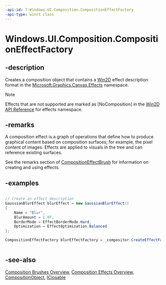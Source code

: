 ```yaml
---
-api-id: T:Windows.UI.Composition.CompositionEffectFactory
-api-type: winrt class
---
```


<!-- Class syntax.
public class CompositionEffectFactory : Windows.UI.Composition.CompositionObject, Windows.UI.Composition.ICompositionEffectFactory
-->

# Windows.UI.Composition.CompositionEffectFactory

## -description
Creates a composition object that contains a [Win2D](https://microsoft.github.io/Win2D/WinUI2/html/Introduction.htm) effect description format in the [Microsoft.Graphics.Canvas.Effects](https://microsoft.github.io/Win2D/WinUI2/html/N_Microsoft_Graphics_Canvas_Effects.htm) namespace.

> [!NOTE]
> Effects that are not supported are marked as [NoComposition] in the [Win2D API Reference](https://microsoft.github.io/Win2D/WinUI2/html/APIReference.htm) for effects namespace.


## -remarks

A composition effect is a graph of operations that define how to produce graphical content based on composition surfaces; for example, the pixel content of images. Effects are applied to visuals in the tree and can reference existing surfaces.

See the remarks section of [CompositionEffectBrush](compositioneffectbrush.md) for information on creating and using effects.

## -examples


```csharp

// Create an effect description 
GaussianBlurEffect blurEffect = new GaussianBlurEffect() 
{ 
    Name = "Blur", 
    BlurAmount = 1.0f, 
    BorderMode = EffectBorderMode.Hard, 
    Optimization = EffectOptimization.Balanced 
}; 

CompositionEffectFactory blurEffectFactory = _compositor.CreateEffectFactory(blurEffect); 
         
```



## -see-also
[Composition Brushes Overview](/windows/uwp/graphics/composition-brushes), [Composition Effects Overview](/windows/uwp/composition/composition-effects), [CompositionObject](compositionobject.md), [IClosable](../windows.foundation/iclosable.md)
